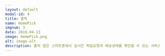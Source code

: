 ```yaml
---
layout: default
modal-id: 4
title: 홈픽
name: HomePick
imgnum: 3
date: 2018-04-13
image: HomePick.png
alt: image-alt
description: 홈픽 앱은 스마트폰에서 실시간 픽업요청과 배송상태를 확인할 수 있는 서비스 입니다.
---
```

